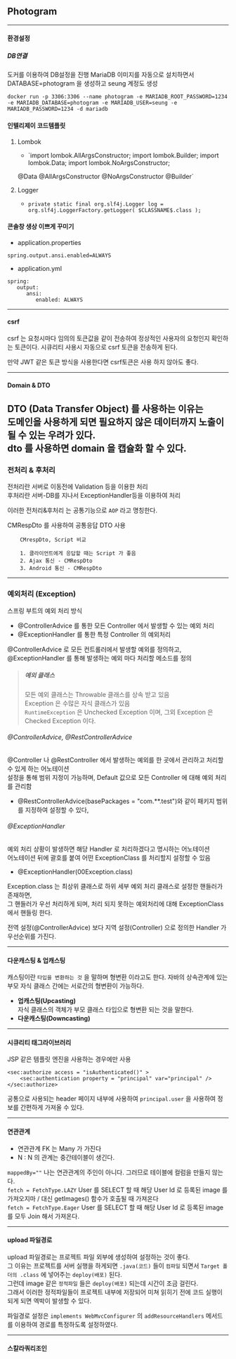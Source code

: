 ## Photogram

---
#### 환경설정

##### DB연결
도커를 이용하여 DB설정을 진행 MariaDB 이미지를 자동으로 설치하면서 DATABASE=photogram 을 생성하고 seung 계정도 생성   

    docker run -p 3306:3306 --name photogram -e MARIADB_ROOT_PASSWORD=1234 -e MARIADB_DATABASE=photogram -e MARIADB_USER=seung -e MARIADB_PASSWORD=1234 -d mariadb

#### 인텔리제이 코드템플릿
1. Lombok
   - `import lombok.AllArgsConstructor;
   import lombok.Builder;
   import lombok.Data;
   import lombok.NoArgsConstructor;
    
   @Data
   @AllArgsConstructor
   @NoArgsConstructor
   @Builder`

2. Logger
   - `private static final org.slf4j.Logger log = org.slf4j.LoggerFactory.getLogger( $CLASSNAME$.class );`

#### 콘솔창 생상 이쁘게 꾸미기

- application.properties

```spring.output.ansi.enabled=ALWAYS```  

- application.yml
```
spring:
   output:
      ansi:
         enabled: ALWAYS
```

---
#### csrf
csrf 는 요청시마다 임의의 토큰값을 같이 전송하여 정상적인 사용자의 요청인지 확인하는 토큰이다.
시큐리티 사용시 자동으로 csrf 토큰을 전송하게 된다.

만약 JWT 같은 토큰 방식을 사용한다면 csrf토큰은 사용 하지 않아도 좋다.

---

#### Domain & DTO
DTO (Data Transfer Object) 를 사용하는 이유는   
도메인을 사용하게 되면 필요하지 않은 데이터까지 노출이 될 수 있는 우려가 있다.  
dto 를 사용하면 domain 을 캡슐화 할 수 있다.
---
### 전처리 & 후처리
전처리란 서버로 이동전에 Validation 등을 이용한 처리  
후처리란 서버-DB를 지나서 ExceptionHandler등을 이용하여 처리  

이러한 전처리&후처리 는 공통기능으로 `AOP` 라고 명칭한다.


CMRespDto 를 사용하여 공통응답 DTO 사용

        CMrespDto, Script 비교

        1. 클라이언트에게 응답할 때는 Script 가 좋음
        2. Ajax 통신 - CMRespDto
        3. Android 통신 - CMRespDto

---
### 예외처리 (Exception)

스프링 부트의 예외 처리 방식 
   - @ControllerAdvice 를 통한 모든 Controller 에서 발생할 수 있는 예외 처리
   - @ExceptionHandler 를 통한 특정 Controller 의 예외처리  

@ControllerAdvice 로 모든 컨트롤러에서 발생할 예외를 정의하고,  
@ExceptionHandler 를 통해 발생하는 예외 마다 처리할 메소드를 정의

> ##### 예외 클래스
> 모든 예외 클래스는 Throwable 클래스를 상속 받고 있음  
Exception 은 수많은 자식 클래스가 있음  
`RuntimeException` 은 Unchecked Exception 이며, 그외 Exception 은 Checked Exception 이다.

###### @ControllerAdvice, @RestControllerAdvice
@Controller 나 @RestController 에서 발생하는 예외를 한 곳에서 관리하고 처리할 수 있게 하는 어노테이션  
설정을 통해 범위 지정이 가능하며, Default 값으로 모든 Controller 에 대해 예외 처리를 관리함
- @RestControllerAdvice(basePackages = "com.**.test")와 같이 패키지 범위를 지정하여 설정할 수 있다, 

###### @ExceptionHandler
예외 처리 상황이 발생하면 해당 Handler 로 처리하겠다고 명시하는 어노테이션  
어노테이션 뒤에 괄호를 붙여 어떤 ExceptionClass 를 처리할지 설정할 수 있음
- @ExceptionHandler(00Exception.class)  

Exception.class 는 최상위 클래스로 하위 세부 예외 처리 클래스로 설정한 핸들러가 존재하면,  
그 핸들러가 우선 처리하게 되며, 처리 되지 못하는 예외처리에 대해 ExceptionClass 에서 핸들링 한다.  

전역 설정(@ControllerAdvice) 보다 지역 설정(Controller) 으로 정의한 Handler 가 우선순위를 가진다.

---

#### 다운캐스팅 & 업캐스팅
캐스팅이란 `타입을 변환하는 것` 을 말하며 형변환 이라고도 한다. 자바의 상속관계에 있는 부모 자식 클래스 간에는 서로간의 형변환이 가능하다.
- **업캐스팅(Upcasting)**  
  자식 클래스의 객체가 부모 클래스 타입으로 형변환 되는 것을 말한다.
- **다운캐스팅(Downcasting)**


---
#### 시큐리티 태그라이브러리
JSP 같은 템플릿 엔진을 사용하는 경우에만 사용
```
<sec:authorize access = "isAuthenticated()" >
    <sec:authentication property = "principal" var="principal" />
</sec:authorize>
```
공통으로 사용되는 header 페이지 내부에 사용하여 `principal.user` 을 사용하여 정보를 간편하게 가져올 수 있다.


---

#### 연관관계

- 연관관계 FK 는 Many 가 가진다
- N : N 의 관계는 중간테이블이 생긴다.

`mappedBy=""` 나는 연관관계의 주인이 아니다. 그러므로 테이블에 컬럼을 만들지 않는다.   
`fetch = FetchType.LAZY` User 를 SELECT 할 때 해당 User Id 로 등록된 image 를 가져오지마 / 대신 getImages() 함수가 호출될 때 가져온다   
`fetch = FetchType.Eager` User 를 SELECT 할 때 해당 User Id 로 등록된 image 를 모두 Join 해서 가져온다.


---

#### upload 파일경로

upload 파일경로는 프로젝트 파일 외부에 생성하여 설정하는 것이 좋다.   
그 이유는 프로젝트를 서버 실행을 하게되면 `.java(코드)` 들이 `컴파일` 되면서 `Target 폴더의 .class` 에 넣어주는 `deploy(배포)` 된다.   
그런데 image 같은 `정적파일` 들은 `deploy(배포)` 되는데 시간이 조금 걸린다.  
그래서 이러한 정적파일들이 프로젝트 내부에 저장되어 미쳐 읽히기 전에 코드 실행이 되게 되면 엑박이 발생할 수 있다.

파일경로 설정은 `implements WebMvcConfigurer` 의 `addResourceHandlers` 메서드 를 이용하여 경로를 특정하도록 설정하였다.


---

#### 스칼라쿼리조인
